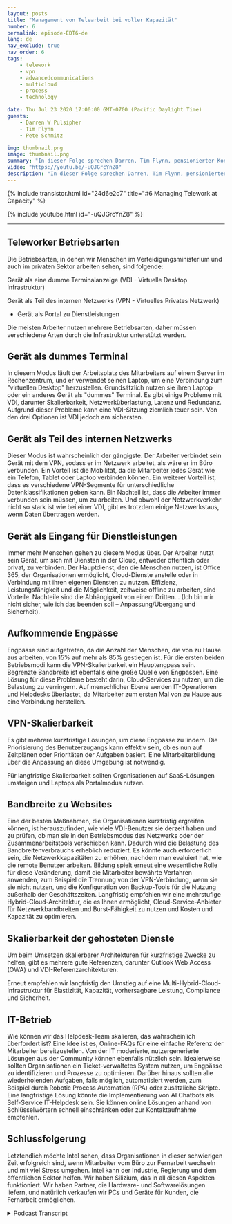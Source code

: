 ```yaml
---
layout: posts
title: "Management von Telearbeit bei voller Kapazität"
number: 6
permalink: episode-EDT6-de
lang: de
nav_exclude: true
nav_order: 6
tags:
    - telework
    - vpn
    - advancedcommunications
    - multicloud
    - process
    - technology

date: Thu Jul 23 2020 17:00:00 GMT-0700 (Pacific Daylight Time)
guests:
    - Darren W Pulsipher
    - Tim Flynn
    - Pete Schmitz

img: thumbnail.png
image: thumbnail.png
summary: "In dieser Folge sprechen Darren, Tim Flynn, pensionierter Konteradmiral der Marine, und Pete Schmitz, Account Executive für die Marine von Intel, darüber, wie man das explosive Wachstum von Telearbeitern aufgrund der Covid-19-Pandemie bewältigen kann. Wir diskutieren die verschiedenen Arbeitsmodi, die Mitarbeiter nutzen können, um remote zu arbeiten und dennoch produktiv zu sein: Gerät als dummes Terminal, Gerät als Teil des internen Netzwerks und Gerät als Portal zu Diensten. Das Verständnis dieser Betriebsmodi kann dabei helfen, Engpässe zu finden, die die Effektivität Ihres Teams beeinträchtigen können."
video: "https://youtu.be/-uQJGrcYnZ8"
description: "In dieser Folge sprechen Darren, Tim Flynn, pensionierter Konteradmiral der Marine, und Pete Schmitz, Account Executive für die Marine von Intel, darüber, wie man das explosive Wachstum von Telearbeitern aufgrund der Covid-19-Pandemie bewältigen kann. Wir diskutieren die verschiedenen Arbeitsmodi, die Mitarbeiter nutzen können, um remote zu arbeiten und dennoch produktiv zu sein: Gerät als dummes Terminal, Gerät als Teil des internen Netzwerks und Gerät als Portal zu Diensten. Das Verständnis dieser Betriebsmodi kann dabei helfen, Engpässe zu finden, die die Effektivität Ihres Teams beeinträchtigen können."
---
```


<div>
{% include transistor.html id="24d6e2c7" title="#6 Managing Telework at Capacity" %}

{% include youtube.html id="-uQJGrcYnZ8" %}
</div>

---

## Teleworker Betriebsarten

Die Betriebsarten, in denen wir Menschen im Verteidigungsministerium und auch im privaten Sektor arbeiten sehen, sind folgende:

Gerät als eine dumme Terminalanzeige (VDI - Virtuelle Desktop Infrastruktur)

Gerät als Teil des internen Netzwerks (VPN - Virtuelles Privates Netzwerk)

* Gerät als Portal zu Dienstleistungen

Die meisten Arbeiter nutzen mehrere Betriebsarten, daher müssen verschiedene Arten durch die Infrastruktur unterstützt werden.

## Gerät als dummes Terminal

In diesem Modus läuft der Arbeitsplatz des Mitarbeiters auf einem Server im Rechenzentrum, und er verwendet seinen Laptop, um eine Verbindung zum "virtuellen Desktop" herzustellen. Grundsätzlich nutzen sie ihren Laptop oder ein anderes Gerät als "dummes" Terminal. Es gibt einige Probleme mit VDI, darunter Skalierbarkeit, Netzwerküberlastung, Latenz und Redundanz. Aufgrund dieser Probleme kann eine VDI-Sitzung ziemlich teuer sein. Von den drei Optionen ist VDI jedoch am sichersten.

## Gerät als Teil des internen Netzwerks

Dieser Modus ist wahrscheinlich der gängigste. Der Arbeiter verbindet sein Gerät mit dem VPN, sodass er im Netzwerk arbeitet, als wäre er im Büro verbunden. Ein Vorteil ist die Mobilität, da die Mitarbeiter jedes Gerät wie ein Telefon, Tablet oder Laptop verbinden können. Ein weiterer Vorteil ist, dass es verschiedene VPN-Segmente für unterschiedliche Datenklassifikationen geben kann. Ein Nachteil ist, dass die Arbeiter immer verbunden sein müssen, um zu arbeiten. Und obwohl der Netzwerkverkehr nicht so stark ist wie bei einer VDI, gibt es trotzdem einige Netzwerkstaus, wenn Daten übertragen werden.

## Gerät als Eingang für Dienstleistungen

Immer mehr Menschen gehen zu diesem Modus über. Der Arbeiter nutzt sein Gerät, um sich mit Diensten in der Cloud, entweder öffentlich oder privat, zu verbinden. Der Hauptdienst, den die Menschen nutzen, ist Office 365, der Organisationen ermöglicht, Cloud-Dienste anstelle oder in Verbindung mit ihren eigenen Diensten zu nutzen. Effizienz, Leistungsfähigkeit und die Möglichkeit, zeitweise offline zu arbeiten, sind Vorteile. Nachteile sind die Abhängigkeit von einem Dritten... (Ich bin mir nicht sicher, wie ich das beenden soll – Anpassung/Übergang und Sicherheit).

## Aufkommende Engpässe

Engpässe sind aufgetreten, da die Anzahl der Menschen, die von zu Hause aus arbeiten, von 15% auf mehr als 85% gestiegen ist. Für die ersten beiden Betriebsmodi kann die VPN-Skalierbarkeit ein Hauptengpass sein. Begrenzte Bandbreite ist ebenfalls eine große Quelle von Engpässen. Eine Lösung für diese Probleme besteht darin, Cloud-Services zu nutzen, um die Belastung zu verringern. Auf menschlicher Ebene werden IT-Operationen und Helpdesks überlastet, da Mitarbeiter zum ersten Mal von zu Hause aus eine Verbindung herstellen.

## VPN-Skalierbarkeit

Es gibt mehrere kurzfristige Lösungen, um diese Engpässe zu lindern. Die Priorisierung des Benutzerzugangs kann effektiv sein, ob es nun auf Zeitplänen oder Prioritäten der Aufgaben basiert. Eine Mitarbeiterbildung über die Anpassung an diese Umgebung ist notwendig.

Für langfristige Skalierbarkeit sollten Organisationen auf SaaS-Lösungen umsteigen und Laptops als Portalmodus nutzen.

## Bandbreite zu Websites

Eine der besten Maßnahmen, die Organisationen kurzfristig ergreifen können, ist herauszufinden, wie viele VDI-Benutzer sie derzeit haben und zu prüfen, ob man sie in den Betriebsmodus des Netzwerks oder der Zusammenarbeitstools verschieben kann. Dadurch wird die Belastung des Bandbreitenverbrauchs erheblich reduziert. Es könnte auch erforderlich sein, die Netzwerkkapazitäten zu erhöhen, nachdem man evaluiert hat, wie die remote Benutzer arbeiten. Bildung spielt erneut eine wesentliche Rolle für diese Veränderung, damit die Mitarbeiter bewährte Verfahren anwenden, zum Beispiel die Trennung von der VPN-Verbindung, wenn sie sie nicht nutzen, und die Konfiguration von Backup-Tools für die Nutzung außerhalb der Geschäftszeiten. Langfristig empfehlen wir eine mehrstufige Hybrid-Cloud-Architektur, die es Ihnen ermöglicht, Cloud-Service-Anbieter für Netzwerkbandbreiten und Burst-Fähigkeit zu nutzen und Kosten und Kapazität zu optimieren.

## Skalierbarkeit der gehosteten Dienste

Um beim Umsetzen skalierbarer Architekturen für kurzfristige Zwecke zu helfen, gibt es mehrere gute Referenzen, darunter Outlook Web Access (OWA) und VDI-Referenzarchitekturen.

Erneut empfehlen wir langfristig den Umstieg auf eine Multi-Hybrid-Cloud-Infrastruktur für Elastizität, Kapazität, vorhersagbare Leistung, Compliance und Sicherheit.

## IT-Betrieb

Wie können wir das Helpdesk-Team skalieren, das wahrscheinlich überfordert ist? Eine Idee ist es, Online-FAQs für eine einfache Referenz der Mitarbeiter bereitzustellen. Von der IT moderierte, nutzergenerierte Lösungen aus der Community können ebenfalls nützlich sein. Idealerweise sollten Organisationen ein Ticket-verwaltetes System nutzen, um Engpässe zu identifizieren und Prozesse zu optimieren. Darüber hinaus sollten alle wiederholenden Aufgaben, falls möglich, automatisiert werden, zum Beispiel durch Robotic Process Automation (RPA) oder zusätzliche Skripte. Eine langfristige Lösung könnte die Implementierung von AI Chatbots als Self-Service IT-Helpdesk sein. Sie können online Lösungen anhand von Schlüsselwörtern schnell einschränken oder zur Kontaktaufnahme empfehlen.

## Schlussfolgerung

Letztendlich möchte Intel sehen, dass Organisationen in dieser schwierigen Zeit erfolgreich sind, wenn Mitarbeiter vom Büro zur Fernarbeit wechseln und mit viel Stress umgehen. Intel kann der Industrie, Regierung und dem öffentlichen Sektor helfen. Wir haben Silizium, das in all diesen Aspekten funktioniert. Wir haben Partner, die Hardware- und Softwarelösungen liefern, und natürlich verkaufen wir PCs und Geräte für Kunden, die Fernarbeit ermöglichen.



<details>
<summary> Podcast Transcript </summary>

<p></p>

</details>
